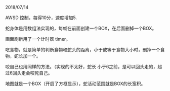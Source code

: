 



2018/07/14

AWSD 控制，每得10分，速度增加5.

蛇身体是用数组法实现的，每帧在前面创建一个BOX，在后面删掉一个BOX。

画面刷新用了一个计时器 timer。

吃食物，就是简单的判断食物和蛇头的距离，小于或等于食物大小时，删掉一个食物，蛇长加一个。

咬自己也用同样的方法。（实现的不太好，蛇长 小于6之前，是可以回头走的，超过6回头走会咬死自己。

地图就是一个BOX（开启了方框显示），蛇活动范围就是BOX的长宽积。